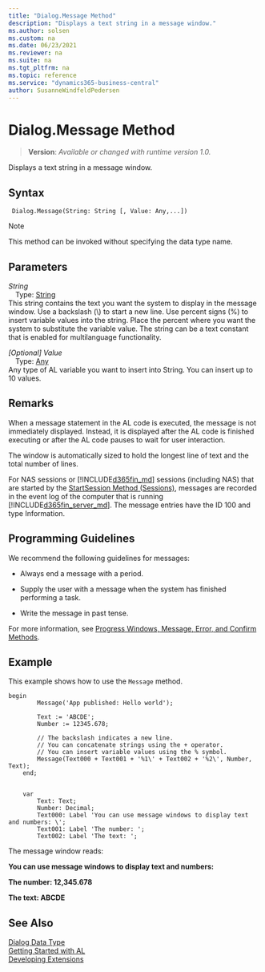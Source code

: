 ```yaml
---
title: "Dialog.Message Method"
description: "Displays a text string in a message window."
ms.author: solsen
ms.custom: na
ms.date: 06/23/2021
ms.reviewer: na
ms.suite: na
ms.tgt_pltfrm: na
ms.topic: reference
ms.service: "dynamics365-business-central"
author: SusanneWindfeldPedersen
---
```

[//]: # (START>DO_NOT_EDIT)
[//]: # (IMPORTANT:Do not edit any of the content between here and the END>DO_NOT_EDIT.)
[//]: # (Any modifications should be made in the .xml files in the ModernDev repo.)
# Dialog.Message Method
> **Version**: _Available or changed with runtime version 1.0._

Displays a text string in a message window.


## Syntax
```AL
 Dialog.Message(String: String [, Value: Any,...])
```
> [!NOTE]
> This method can be invoked without specifying the data type name.
## Parameters
*String*  
&emsp;Type: [String](../string/string-data-type.md)  
This string contains the text you want the system to display in the message window. Use a backslash (\\) to start a new line. Use percent signs (%) to insert variable values into the string. Place the percent where you want the system to substitute the variable value. The string can be a text constant that is enabled for multilanguage functionality.
        
*[Optional] Value*  
&emsp;Type: [Any](../any/any-data-type.md)  
Any type of AL variable you want to insert into String. You can insert up to 10 values.  



[//]: # (IMPORTANT: END>DO_NOT_EDIT)

## Remarks  

When a message statement in the AL code is executed, the message is not immediately displayed. Instead, it is displayed after the AL code is finished executing or after the AL code pauses to wait for user interaction.  
  
The window is automatically sized to hold the longest line of text and the total number of lines.  
  
For NAS sessions or [!INCLUDE[d365fin_md](../../includes/d365fin_md.md)] sessions \(including NAS\) that are started by the [StartSession Method \(Sessions\)](../../methods-auto/session/session-startsession-method.md), messages are recorded in the event log of the computer that is running [!INCLUDE[d365fin_server_md](../../includes/d365fin_server_md.md)]. The message entries have the ID 100 and type Information.  
  
## Programming Guidelines  

We recommend the following guidelines for messages:  
  
- Always end a message with a period.  
  
- Supply the user with a message when the system has finished performing a task.  
- Write the message in past tense.  
  
For more information, see [Progress Windows, Message, Error, and Confirm Methods](../../devenv-progress-windows-message-error-and-confirm-methods.md).  
  
## Example  

This example shows how to use the `Message` method.  
 
```al
begin
        Message('App published: Hello world');

        Text := 'ABCDE';
        Number := 12345.678;

        // The backslash indicates a new line.  
        // You can concatenate strings using the + operator.  
        // You can insert variable values using the % symbol.  
        Message(Text000 + Text001 + '%1\' + Text002 + '%2\', Number, Text);
    end;


    var
        Text: Text;
        Number: Decimal;
        Text000: Label 'You can use message windows to display text and numbers: \';
        Text001: Label 'The number: ';
        Text002: Label 'The text: ';

```  
  
The message window reads:  
  
**You can use message windows to display text and numbers:**  
  
**The number: 12,345.678**  
  
**The text: ABCDE**  

 
## See Also
[Dialog Data Type](dialog-data-type.md)  
[Getting Started with AL](../../devenv-get-started.md)  
[Developing Extensions](../../devenv-dev-overview.md)